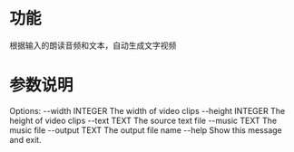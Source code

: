 # 功能

根据输入的朗读音频和文本，自动生成文字视频

# 参数说明

Options:
  --width INTEGER   The width of video clips
  --height INTEGER  The height of video clips
  --text TEXT       The source text file
  --music TEXT      The music file
  --output TEXT     The output file name
  --help            Show this message and exit.